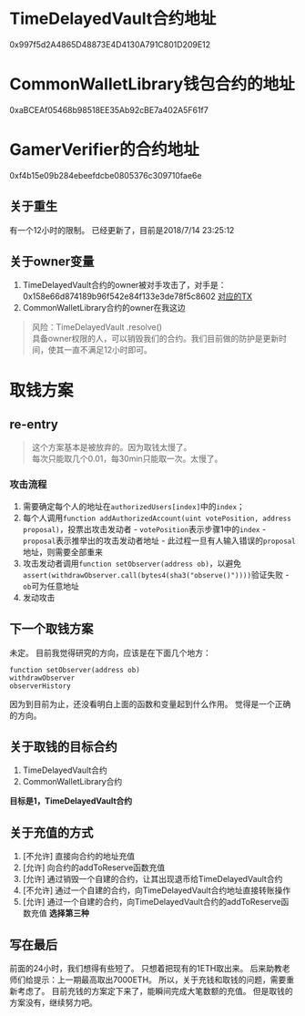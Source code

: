 # TimeDelayedVault合约地址
0x997f5d2A4865D48873E4D4130A791C801D209E12
# CommonWalletLibrary钱包合约的地址
0xaBCEAf05468b98518EE35Ab92cBE7a402A5F61f7
# GamerVerifier的合约地址
0xf4b15e09b284ebeefdcbe0805376c309710fae6e


## 关于重生
有一个12小时的限制。
已经更新了，目前是2018/7/14 23:25:12

## 关于owner变量
1. TimeDelayedVault合约的owner被对手攻击了，对手是：0x158e66d874189b96f542e84f133e3de78f5c8602
[对应的TX](https://ropsten.etherscan.io/tx/0x53f3b87a74fdb37b1c610dc7216db5f0aae81af670c75abc2ebd34e99cd3de15)
2. CommonWalletLibrary合约的owner在我这边

> 风险：TimeDelayedVault .resolve()   
> 具备owner权限的人，可以销毁我们的合约。我们目前做的防护是更新时间，使其一直不满足12小时即可。  

# 取钱方案
## re-entry
> 这个方案基本是被放弃的。因为取钱太慢了。  
> 每次只能取几个0.01，每30min只能取一次。太慢了。  
### 攻击流程
1. 需要确定每个人的地址在`authorizedUsers[index]`中的`index`；
2. 每个人调用`function addAuthorizedAccount(uint votePosition, address proposal)`，投票出攻击发动者
		- `votePosition`表示步骤1中的`index`
		- `proposal`表示推举出的攻击发动者地址
		- 此过程一旦有人输入错误的`proposal`地址，则需要全部重来
3. 攻击发动者调用`function setObserver(address ob)`，以避免`assert(withdrawObserver.call(bytes4(sha3("observe()"))))`验证失败
		- `ob`可为任意地址
4. 发动攻击

## 下一个取钱方案
未定。
目前我觉得研究的方向，应该是在下面几个地方：
```
function setObserver(address ob)
withdrawObserver
observerHistory
```
因为到目前为止，还没看明白上面的函数和变量起到什么作用。
觉得是一个正确的方向。

## 关于取钱的目标合约
1. TimeDelayedVault合约
2. CommonWalletLibrary合约

**目标是1，TimeDelayedVault合约**
 
## 关于充值的方式
1. [不允许]  直接向合约的地址充值
2. [允许] 向合约的addToReserve函数充值
3. [允许] 通过销毁一个自建的合约，让其出现退币给TimeDelayedVault合约
4. [不允许] 通过一个自建的合约，向TimeDelayedVault合约地址直接转账操作
5. [允许] 通过一个自建的合约，向TimeDelayedVault合约的addToReserve函数充值
**选择第三种**

## 写在最后
前面的24小时，我们想得有些短了。
只想着把现有的1ETH取出来。
后来助教老师们给提示：上一期最高取出7000ETH。
所以，关于充钱和取钱的问题，需要重新考虑了。
目前充钱的方案定下来了，能瞬间完成大笔数额的充值。
但是取钱的方案没有，继续努力吧。

